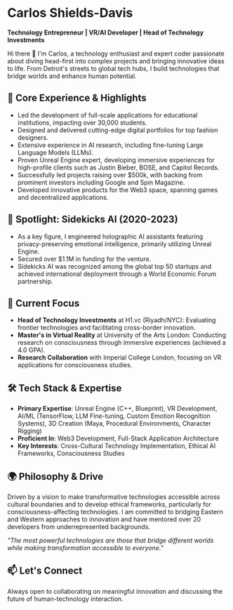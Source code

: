 # Carlos Shields-Davis
**Technology Entrepreneur | VR/AI Developer | Head of Technology Investments**

Hi there 👋 I'm Carlos, a technology enthusiast and expert coder passionate about diving head-first into complex projects and bringing innovative ideas to life. From Detroit's streets to global tech hubs, I build technologies that bridge worlds and enhance human potential.

## 🌟 Core Experience & Highlights
- Led the development of full-scale applications for educational institutions, impacting over 30,000 students.
- Designed and delivered cutting-edge digital portfolios for top fashion designers.
- Extensive experience in AI research, including fine-tuning Large Language Models (LLMs).
- Proven Unreal Engine expert, developing immersive experiences for high-profile clients such as Justin Bieber, BOSE, and Capitol Records.
- Successfully led projects raising over $500k, with backing from prominent investors including Google and Spin Magazine.
- Developed innovative products for the Web3 space, spanning games and decentralized applications.

## 🚀 Spotlight: Sidekicks AI (2020-2023)
- As a key figure, I engineered holographic AI assistants featuring privacy-preserving emotional intelligence, primarily utilizing Unreal Engine.
- Secured over $1.1M in funding for the venture.
- Sidekicks AI was recognized among the global top 50 startups and achieved international deployment through a World Economic Forum partnership.

## 🎯 Current Focus
- **Head of Technology Investments** at H1.vc (Riyadh/NYC): Evaluating frontier technologies and facilitating cross-border innovation.
- **Master's in Virtual Reality** at University of the Arts London: Conducting research on consciousness through immersive experiences (achieved a 4.0 GPA).
- **Research Collaboration** with Imperial College London, focusing on VR applications for consciousness studies.

## 🛠️ Tech Stack & Expertise
- **Primary Expertise**: Unreal Engine (C++, Blueprint), VR Development, AI/ML (TensorFlow, LLM Fine-tuning, Custom Emotion Recognition Systems), 3D Creation (Maya, Procedural Environments, Character Rigging)
- **Proficient In**: Web3 Development, Full-Stack Application Architecture
- **Key Interests**: Cross-Cultural Technology Implementation, Ethical AI Frameworks, Consciousness Studies

## 🌍 Philosophy & Drive
Driven by a vision to make transformative technologies accessible across cultural boundaries and to develop ethical frameworks, particularly for consciousness-affecting technologies. I am committed to bridging Eastern and Western approaches to innovation and have mentored over 20 developers from underrepresented backgrounds.

*"The most powerful technologies are those that bridge different worlds while making transformation accessible to everyone."*

## 📫 Let's Connect
Always open to collaborating on meaningful innovation and discussing the future of human-technology interaction. 